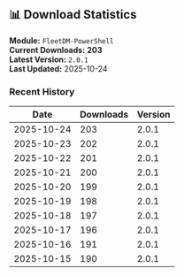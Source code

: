 ## 📊 Download Statistics

**Module:** `FleetDM-PowerShell`  
**Current Downloads:** **203**  
**Latest Version:** `2.0.1`  
**Last Updated:** 2025-10-24

### Recent History

| Date | Downloads | Version |
|------|-----------|---------|
| 2025-10-24 | 203 | 2.0.1 |
| 2025-10-23 | 202 | 2.0.1 |
| 2025-10-22 | 201 | 2.0.1 |
| 2025-10-21 | 200 | 2.0.1 |
| 2025-10-20 | 199 | 2.0.1 |
| 2025-10-19 | 198 | 2.0.1 |
| 2025-10-18 | 197 | 2.0.1 |
| 2025-10-17 | 196 | 2.0.1 |
| 2025-10-16 | 191 | 2.0.1 |
| 2025-10-15 | 190 | 2.0.1 |
